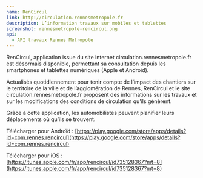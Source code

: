 ```yaml
---
name: RenCircul
link: http://circulation.rennesmetropole.fr
description: L’information travaux sur mobiles et tablettes
screenshot: rennesmetropole-rencircul.png
api:
  - API travaux Rennes Métropole
---
```


RenCircul, application issue du site internet circulation.rennesmetropole.fr est désormais disponible, permettant sa consultation depuis les smartphones et tablettes numériques (Apple et Android).

Actualisés quotidiennement pour tenir compte de l’impact des chantiers sur le territoire de la ville et de l’agglomération de Rennes, RenCircul et le site circulation.rennesmetropole.fr proposent des informations sur les travaux et sur les modifications des conditions de circulation qu’ils génèrent.

Grâce à cette application, les automobilistes peuvent planifier leurs déplacements où qu’ils se trouvent.

Télécharger pour Androïd : [https://play.google.com/store/apps/details?id=com.rennes.rencircul](https://play.google.com/store/apps/details?id=com.rennes.rencircul)

Télécharger pour iOS : [https://itunes.apple.com/fr/app/rencircul/id735128367?mt=8](https://itunes.apple.com/fr/app/rencircul/id735128367?mt=8)
